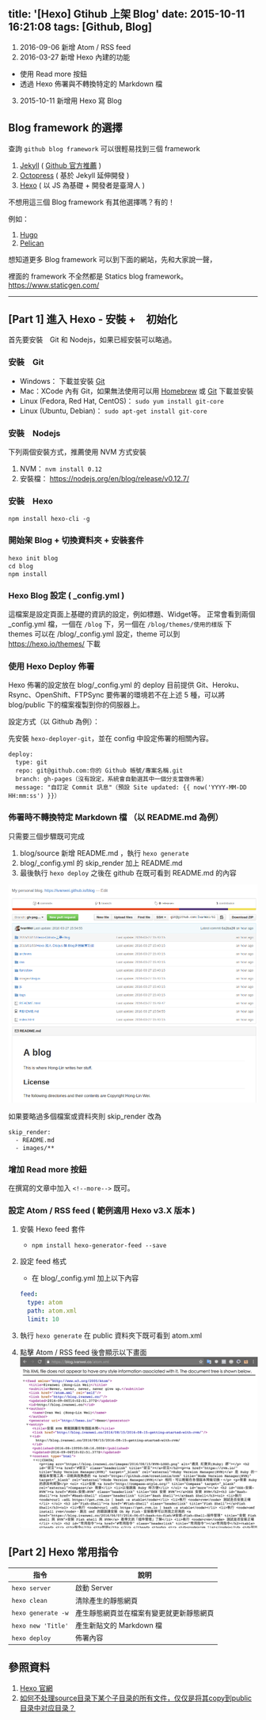 title: '[Hexo] Gtihub 上架 Blog'
date: 2015-10-11 16:21:08
tags: [Github, Blog]
---

1. 2016-09-06 新增 Atom / RSS feed
2. 2016-03-27 新增 Hexo 內建的功能
 - 使用 Read more 按鈕
 - 透過 Hexo 佈署與不轉換特定的 Markdown 檔
3. 2015-10-11 新增用 Hexo 寫 Blog

## Blog framework 的選擇

查詢 `github blog framework` 可以很輕易找到三個 framework
1. [Jekyll](http://jekyllrb.com/ "Jekyll") ( [Github 官方推薦](https://pages.github.com/#next-steps "Github 官方推薦") )
2. [Octopress](http://octopress.org/ "Octopress") ( 基於 Jekyll 延伸開發 )
3. [Hexo](https://hexo.io/ "Hexo") ( 以 JS 為基礎 + 開發者是臺灣人 )

不想用這三個 Blog framework 有其他選擇嗎？有的！

<!--more-->

例如：
1. [Hugo](http://gohugo.io/ "Hugo")
2. [Pelican](http://blog.getpelican.com/ "Pelican")

想知道更多 Blog framework 可以到下面的網站，先和大家說一聲，

裡面的 framework 不全然都是 Statics blog framework。
https://www.staticgen.com/

---

## [Part 1] 進入 Hexo - 安裝 +　初始化

首先要安裝　Git 和 Nodejs，如果已經安裝可以略過。

### 安裝　Git

- Windows： 下載並安裝 [Git](https://git-scm.com/download/win "Git")
- Mac：XCode 內有 Git，如果無法使用可以用 [Homebrew](http://mxcl.github.com/homebrew/ "Homebrew") 或 [Git](http://sourceforge.net/projects/git-osx-installer/files/git-2.5.3-intel-universal-mavericks.dmg/download?use_mirror=autoselect "Git") 下載並安裝
- Linux (Fedora, Red Hat, CentOS)： `sudo yum install git-core`
- Linux (Ubuntu, Debian)： `sudo apt-get install git-core`

### 安裝　Nodejs

下列兩個安裝方式，推薦使用 NVM 方式安裝

1. NVM： `nvm install 0.12`
2. 安裝檔： https://nodejs.org/en/blog/release/v0.12.7/

### 安裝　Hexo

```
npm install hexo-cli -g
```

### 開始架 Blog + 切換資料夾 + 安裝套件

```
hexo init blog
cd blog
npm install
```

### Hexo Blog 設定 ( \_config.yml )

這檔案是設定頁面上基礎的資訊的設定，例如標題、Widget等。
正常會看到兩個 \_config.yml 檔，一個在 `/blog` 下，另一個在 `/blog/themes/使用的樣版` 下
themes 可以在 /blog/\_config.yml 設定，theme 可以到 https://hexo.io/themes/ 下載

### 使用 Hexo Deploy 佈署

Hexo 佈署的設定放在 blog/\_config.yml 的 deploy
目前提供 Git、Heroku、Rsync、OpenShift、FTPSync
要佈署的環境若不在上述 5 種，可以將 blog/public 下的檔案複製到你的伺服器上。

設定方式（以 Github 為例）：

先安裝 `hexo-deployer-git`，並在 config 中設定佈署的相關內容。
```
deploy:
  type: git
  repo: git@github.com:你的 Github 帳號/專案名稱.git
  branch: gh-pages（沒有設定，系統會自動選其中一個分支當做佈署）
  message: "自訂定 Commit 訊息"（預設 Site updated: {{ now('YYYY-MM-DD HH:mm:ss') }}）
```

### 佈署時不轉換特定 Markdown 檔 （以 README.md 為例）

只需要三個步驟既可完成

1. blog/source 新增 README.md ，執行 `hexo generate`
2. blog/\_config.yml 的 skip_render 加上 README.md
3. 最後執行 `hexo deploy` 之後在 github 在既可看到 README.md 的內容

![DEPLOY README](/images/2015/10/11/DEPLOY_README.png)

如果要略過多個檔案或資料夾則 skip_render 改為
```
skip_render:
  - README.md
  - images/**
```

### 增加 Read more 按鈕

在撰寫的文章中加入 `<!--more-->` 既可。

### 設定 Atom / RSS feed ( 範例適用 Hexo v3.X 版本 )

1. 安裝 Hexo feed 套件
    - `npm install hexo-generator-feed --save`
2. 設定 feed 格式
    - 在 blog/\_config.yml 加上以下內容

    ```yml
    feed:
      type: atom
      path: atom.xml
      limit: 10
    ```

3. 執行 `hexo generate` 在 public 資料夾下既可看到 atom.xml
4. 點擊 Atom / RSS feed 後會顯示以下畫面
    ![ATOM FEED](/images/2015/10/11/ATOM_FEED.png)

## [Part 2] Hexo 常用指令

| 指令 | 說明 |
|---|---|
| `hexo server` | 啟動 Server |
| `hexo clean`  | 清除產生的靜態網頁 |
| `hexo generate -w` | 產生靜態網頁並在檔案有變更就更新靜態網頁 |
| `hexo new 'Title'` | 產生新貼文的 Markdown 檔 |
| `hexo deploy` | 佈署內容 |

## 參照資料

1. [Hexo 官網](https://Hexo.io)
2. [如何不处理source目录下某个子目录的所有文件，仅仅是将其copy到public目录中对应目录？](https://github.com/hexojs/hexo/issues/1146#issuecomment-88798481)
